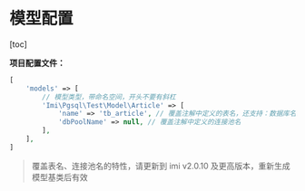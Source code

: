 # 模型配置

[toc]

**项目配置文件：**

```php
[
    'models' => [
        // 模型类型，带命名空间，开头不要有斜杠
        'Imi\Pgsql\Test\Model\Article' => [
            'name' => 'tb_article', // 覆盖注解中定义的表名，还支持：数据库名.表名
            'dbPoolName' => null, // 覆盖注解中定义的连接池名
        ],
    ],
]
```

> 覆盖表名、连接池名的特性，请更新到 imi v2.0.10 及更高版本，重新生成模型基类后有效
